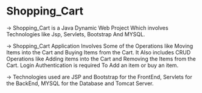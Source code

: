 # Shopping_Cart


-> Shopping_Cart is a Java Dynamic Web Project Which involves Technologies like Jsp, Servlets, Bootstrap And MYSQL.

-> Shopping_Cart Application Involves Some of the Operations like Moving Items into the Cart and Buying Items from the Cart. It Also includes CRUD Operations like Adding items into the Cart and Removing the Items from the Cart. Login Authentication is required To Add an item or buy an item.

-> Technologies used are JSP and Bootstrap for the FrontEnd, Servlets for the BackEnd, MYSQL for the Database and Tomcat Server.
